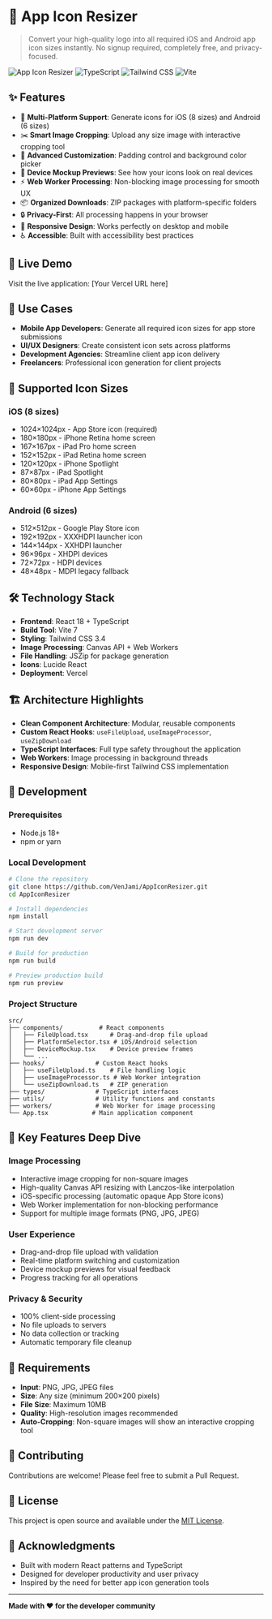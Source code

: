 # 🎯 App Icon Resizer

> Convert your high-quality logo into all required iOS and Android app icon sizes instantly. No signup required, completely free, and privacy-focused.

![App Icon Resizer](https://img.shields.io/badge/React-18-blue?style=flat-square&logo=react)
![TypeScript](https://img.shields.io/badge/TypeScript-5-blue?style=flat-square&logo=typescript)
![Tailwind CSS](https://img.shields.io/badge/Tailwind-3.4-blue?style=flat-square&logo=tailwindcss)
![Vite](https://img.shields.io/badge/Vite-7-purple?style=flat-square&logo=vite)

## ✨ Features

- 📱 **Multi-Platform Support**: Generate icons for iOS (8 sizes) and Android (6 sizes)
- ✂️ **Smart Image Cropping**: Upload any size image with interactive cropping tool
- 🎨 **Advanced Customization**: Padding control and background color picker
- 👀 **Device Mockup Previews**: See how your icons look on real devices
- ⚡ **Web Worker Processing**: Non-blocking image processing for smooth UX
- 📦 **Organized Downloads**: ZIP packages with platform-specific folders
- 🔒 **Privacy-First**: All processing happens in your browser
- 📱 **Responsive Design**: Works perfectly on desktop and mobile
- ♿ **Accessible**: Built with accessibility best practices

## 🚀 Live Demo

Visit the live application: [Your Vercel URL here]

## 🎯 Use Cases

- **Mobile App Developers**: Generate all required icon sizes for app store submissions
- **UI/UX Designers**: Create consistent icon sets across platforms
- **Development Agencies**: Streamline client app icon delivery
- **Freelancers**: Professional icon generation for client projects

## 📱 Supported Icon Sizes

### iOS (8 sizes)
- 1024×1024px - App Store icon (required)
- 180×180px - iPhone Retina home screen
- 167×167px - iPad Pro home screen
- 152×152px - iPad Retina home screen
- 120×120px - iPhone Spotlight
- 87×87px - iPad Spotlight
- 80×80px - iPad App Settings
- 60×60px - iPhone App Settings

### Android (6 sizes)
- 512×512px - Google Play Store icon
- 192×192px - XXXHDPI launcher icon
- 144×144px - XXHDPI launcher
- 96×96px - XHDPI devices
- 72×72px - HDPI devices
- 48×48px - MDPI legacy fallback

## 🛠️ Technology Stack

- **Frontend**: React 18 + TypeScript
- **Build Tool**: Vite 7
- **Styling**: Tailwind CSS 3.4
- **Image Processing**: Canvas API + Web Workers
- **File Handling**: JSZip for package generation
- **Icons**: Lucide React
- **Deployment**: Vercel

## 🏗️ Architecture Highlights

- **Clean Component Architecture**: Modular, reusable components
- **Custom React Hooks**: `useFileUpload`, `useImageProcessor`, `useZipDownload`
- **TypeScript Interfaces**: Full type safety throughout the application
- **Web Workers**: Image processing in background threads
- **Responsive Design**: Mobile-first Tailwind CSS implementation

## 🔧 Development

### Prerequisites

- Node.js 18+ 
- npm or yarn

### Local Development

```bash
# Clone the repository
git clone https://github.com/VenJami/AppIconResizer.git
cd AppIconResizer

# Install dependencies
npm install

# Start development server
npm run dev

# Build for production
npm run build

# Preview production build
npm run preview
```

### Project Structure

```
src/
├── components/          # React components
│   ├── FileUpload.tsx      # Drag-and-drop file upload
│   ├── PlatformSelector.tsx # iOS/Android selection
│   ├── DeviceMockup.tsx    # Device preview frames
│   └── ...
├── hooks/              # Custom React hooks
│   ├── useFileUpload.ts    # File handling logic
│   ├── useImageProcessor.ts # Web Worker integration
│   └── useZipDownload.ts   # ZIP generation
├── types/              # TypeScript interfaces
├── utils/              # Utility functions and constants
├── workers/            # Web Worker for image processing
└── App.tsx            # Main application component
```

## 🎨 Key Features Deep Dive

### Image Processing
- Interactive image cropping for non-square images
- High-quality Canvas API resizing with Lanczos-like interpolation
- iOS-specific processing (automatic opaque App Store icons)
- Web Worker implementation for non-blocking performance
- Support for multiple image formats (PNG, JPG, JPEG)

### User Experience
- Drag-and-drop file upload with validation
- Real-time platform switching and customization
- Device mockup previews for visual feedback
- Progress tracking for all operations

### Privacy & Security
- 100% client-side processing
- No file uploads to servers
- No data collection or tracking
- Automatic temporary file cleanup

## 📄 Requirements

- **Input**: PNG, JPG, JPEG files
- **Size**: Any size (minimum 200×200 pixels)
- **File Size**: Maximum 10MB
- **Quality**: High-resolution images recommended
- **Auto-Cropping**: Non-square images will show an interactive cropping tool

## 🤝 Contributing

Contributions are welcome! Please feel free to submit a Pull Request.

## 📝 License

This project is open source and available under the [MIT License](LICENSE).

## 🙏 Acknowledgments

- Built with modern React patterns and TypeScript
- Designed for developer productivity and user privacy
- Inspired by the need for better app icon generation tools

---

**Made with ❤️ for the developer community**
